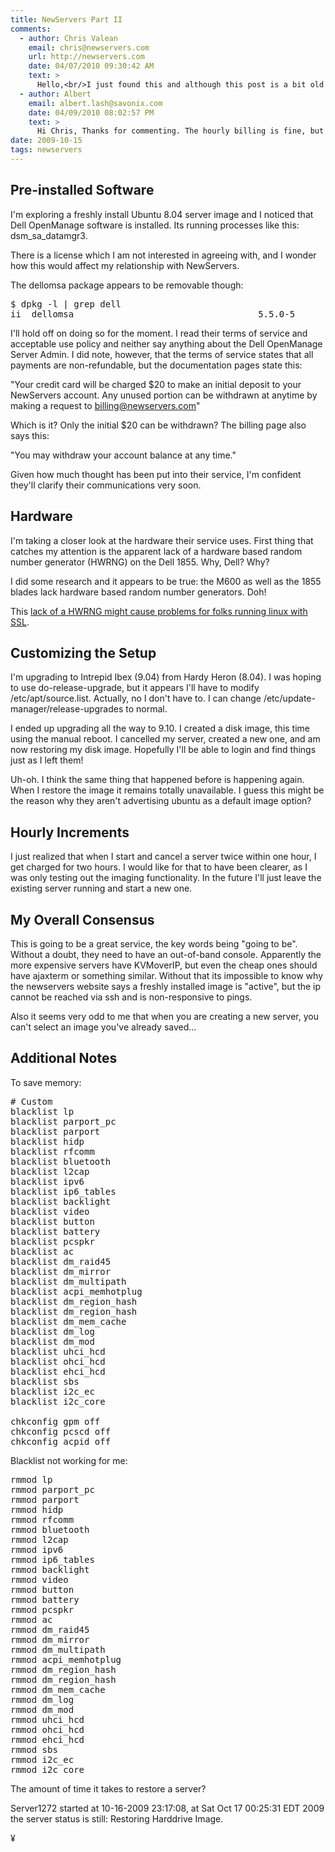 ```yaml
---
title: NewServers Part II
comments:
  - author: Chris Valean
    email: chris@newservers.com
    url: http://newservers.com
    date: 04/07/2010 09:30:42 AM
    text: >
      Hello,<br/>I just found this and although this post is a bit old by now I just wanted to clarify a few things in this post to make sure everything is clear.<br/><br/>DELL OMSA is a free monitoring tool which we use to monitor servers health and availability. Since it's a free product you don't have to worry about licensing or fees.<br/><br/>Regarding the imaging of an Ubuntu -any version- this is an issue of how Ubuntu distro handles the networking part - at first boot it creates a file which stores the MAC address of the active NIC. If you create & restore an image to another server the network will not work because of that file which must be manually removed just before you reboot to create the image. This is now a NewServers related issue.<br/><br/>Billing is done hourly, can't do by minute billing with real dedicated servers... :)<br/>Hourly is enough since we were the only ones in market offering this instead of monthly contracts.<br/><br/>For the KVM/ DELL iDRAC functionality - Large and above types have dedicated iDRAC interface but the DELL 1855 models have only a single KVM interface for all servers in a chassis, so we cannot offer dedicated KVM access for 1855 model, only by request and for a limited ammount of time.<br/><br/>This should be it for now, if you have any questions or want to clarify something I recommend contacting us on Live chat or send us a ticket.<br/>Regards,<br/>Chris Valean<br/>MCSA, MCITP, MCTS, Tech Support Team<br/>NewServers Inc. <a href="http://newservers.com" rel="nofollow">http://newservers.com</a>
  - author: Albert
    email: albert.lash@savonix.com
    date: 04/09/2010 08:02:57 PM
    text: >
      Hi Chris, Thanks for commenting. The hourly billing is fine, but if I recall correctly, by stopping and starting my servers twice within one hour, I was billed for two hours. I'd have to check to confirm that, but its didn't seem to make sense at the time.<br/><br/>I only use my NewServers account occasionally at this time, but overall, I think NewServers is an important and unique offering in the hosting marketplace.
date: 2009-10-15
tags: newservers
---
```

**Pre-installed Software**
-----------------------------------

I'm exploring a freshly install Ubuntu 8.04 server image and I noticed that Dell OpenManage software is installed. Its running processes like this: dsm_sa_datamgr3.

There is a license which I am not interested in agreeing with, and I wonder how this would affect my relationship with NewServers.

The dellomsa package appears to be removable though:
<pre>
$ dpkg -l | grep dell
ii  dellomsa                                   5.5.0-5                     Dell OpenManage Server Administrator 5.
</pre>

I'll hold off on doing so for the moment. I read their terms of service and acceptable use policy and neither say anything about the Dell OpenManage Server Admin. I did note, however, that the terms of service states that all payments are non-refundable, but the documentation pages state this:

"Your credit card will be charged $20 to make an initial deposit to your NewServers account. Any unused portion can be withdrawn at anytime by making a request to billing@newservers.com"

Which is it? Only the initial $20 can be withdrawn? The billing page also says this:

"You may withdraw your account balance at any time."

Given how much thought has been put into their service, I'm confident they'll clarify their communications very soon.

**Hardware**
------------------

I'm taking a closer look at the hardware their service uses. First thing that catches my attention is the apparent lack of a hardware based random number generator (HWRNG) on the Dell 1855. Why, Dell? Why?

I did some research and it appears to be true: the M600 as well as the 1855 blades lack hardware based random number generators. Doh!

This [lack of a HWRNG might cause problems for folks running linux with SSL](http://www.docunext.com/wiki/Linux_and_entropy).

**Customizing the Setup**
-------------------------------------

I'm upgrading to Intrepid Ibex (9.04) from Hardy Heron (8.04). I was hoping to use do-release-upgrade, but it appears I'll have to modify /etc/apt/source.list. Actually, no I don't have to. I can change /etc/update-manager/release-upgrades to normal.

I ended up upgrading all the way to 9.10. I created a disk image, this time using the manual reboot. I cancelled my server, created a new one, and am now restoring my disk image. Hopefully I'll be able to login and find things just as I left them!

Uh-oh. I think the same thing that happened before is happening again. When I restore the image it remains totally unavailable. I guess this might be the reason why they aren't advertising ubuntu as a default image option?

**Hourly Increments**
-------------------------------
I just realized that when I start and cancel a server twice within one hour, I get charged for two hours. I would like for that to have been clearer, as I was only testing out the imaging functionality. In the future I'll just leave the existing server running and start a new one.

**My Overall Consensus**
------------------------------------
This is going to be a great service, the key words being "going to be". Without a doubt, they need to have an out-of-band console. Apparently the more expensive servers have KVMoverIP, but even the cheap ones should have ajaxterm or something similar. Without that its impossible to know why the newservers website says a freshly installed image is "active", but the ip cannot be reached via ssh and is non-responsive to pings.

Also it seems very odd to me that when you are creating a new server, you can't select an image you've already saved...

**Additional Notes**
----------------------------

To save memory:
<pre>
# Custom
blacklist lp
blacklist parport_pc
blacklist parport
blacklist hidp
blacklist rfcomm
blacklist bluetooth
blacklist l2cap
blacklist ipv6
blacklist ip6_tables
blacklist backlight
blacklist video
blacklist button
blacklist battery
blacklist pcspkr
blacklist ac
blacklist dm_raid45
blacklist dm_mirror
blacklist dm_multipath
blacklist acpi_memhotplug
blacklist dm_region_hash
blacklist dm_region_hash
blacklist dm_mem_cache
blacklist dm_log
blacklist dm_mod
blacklist uhci_hcd
blacklist ohci_hcd
blacklist ehci_hcd
blacklist sbs
blacklist i2c_ec
blacklist i2c_core

chkconfig gpm off
chkconfig pcscd off
chkconfig acpid off
</pre>

Blacklist not working for me:
<pre>
rmmod lp
rmmod parport_pc
rmmod parport
rmmod hidp
rmmod rfcomm
rmmod bluetooth
rmmod l2cap
rmmod ipv6
rmmod ip6_tables
rmmod backlight
rmmod video
rmmod button
rmmod battery
rmmod pcspkr
rmmod ac
rmmod dm_raid45
rmmod dm_mirror
rmmod dm_multipath
rmmod acpi_memhotplug
rmmod dm_region_hash
rmmod dm_region_hash
rmmod dm_mem_cache
rmmod dm_log
rmmod dm_mod
rmmod uhci_hcd
rmmod ohci_hcd
rmmod ehci_hcd
rmmod sbs
rmmod i2c_ec
rmmod i2c_core
</pre>

The amount of time it takes to restore a server?

Server1272 started at 10-16-2009 23:17:08, at Sat Oct 17 00:25:31 EDT 2009 the server status is still: Restoring Harddrive Image.

¥


